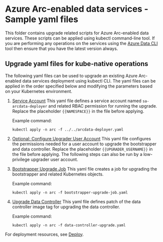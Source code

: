 # Azure Arc-enabled data services - Sample yaml files

This folder contains upgrade related scripts for Azure Arc-enabled data services. These scripts can be applied using kubectl command-line tool. If you are performing any operations on the services using the [Azure Data CLI](https://docs.microsoft.com/sql/azdata/install/deploy-install-azdata?toc=%2Fazure%2Fazure-arc%2Fdata%2Ftoc.json&bc=%2Fazure%2Fazure-arc%2Fdata%2Fbreadcrumb%2Ftoc.json&view=sql-server-ver15) tool then ensure that you have the latest version always.

## Upgrade yaml files for kube-native operations

The following yaml files can be used to upgrade an existing Azure Arc-enabled data services deployment using kubectl CLI. The yaml files can be applied in the order specified below and modifying the parameters based on your Kubernetes environment.

1. [Service Account](../../arcdata-deployer.yaml)
This yaml file defines a service account named `sa-arcdata-deployer` and related RBAC permission for running the upgrade. Replace the placeholder `{{NAMESPACE}}` in the file before applying.

   Example command:

   ```kubectl
   kubectl apply -n arc -f ../../arcdata-deployer.yaml
   ```

1. [Optional: Configure Upgrader User Account](./arcdata-upgrader.yaml)
This yaml file configures the permissions needed for a user account to upgrade the bootstrapper and data controller. Replace the placeholder `{{UPGRADER_USERNAME}}` in the file before applying. The following steps can also be run by a low-privilege upgrader user account.

1. [Bootstrapper Upgrade Job](./bootstrapper-upgrade-job.yaml)
This yaml file creates a job for upgrading the bootstrapper and related Kubernetes objects.

   Example command:

   ```kubectl
   kubectl apply -n arc -f bootstrapper-upgrade-job.yaml
   ```

1. [Upgrade Data Controller](./data-controller-upgrade.yaml)
This yaml file defines patch of the data controller image tag for upgrading the data controller.

   Example command:

   ```kubectl
   kubectl apply -n arc -f data-controller-upgrade.yaml
   ```

For deployment resources, see [Deploy](../../deploy/readme.md).
